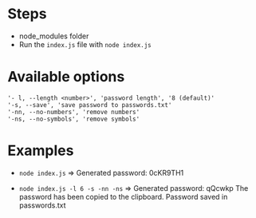 # Steps
- node_modules folder
- Run the `index.js` file with `node index.js`

# Available options
```
'- l, --length <number>', 'password length', '8 (default)'
'-s, --save', 'save password to passwords.txt'
'-nn, --no-numbers', 'remove numbers'
'-ns, --no-symbols', 'remove symbols'
```

# Examples
- `node index.js` => Generated password: 0cKR9TH1

- `node index.js -l 6 -s -nn -ns` => Generated password: qQcwkp
The password has been copied to the clipboard.
Password saved in passwords.txt
